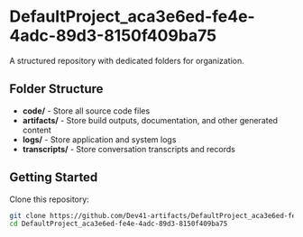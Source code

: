 # DefaultProject_aca3e6ed-fe4e-4adc-89d3-8150f409ba75
A structured repository with dedicated folders for organization.

## Folder Structure

- **code/** - Store all source code files
- **artifacts/** - Store build outputs, documentation, and other generated content
- **logs/** - Store application and system logs
- **transcripts/** - Store conversation transcripts and records

## Getting Started

Clone this repository:
```bash
git clone https://github.com/Dev41-artifacts/DefaultProject_aca3e6ed-fe4e-4adc-89d3-8150f409ba75
cd DefaultProject_aca3e6ed-fe4e-4adc-89d3-8150f409ba75
```
